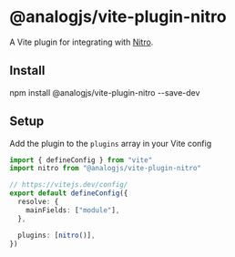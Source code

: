 # @analogjs/vite-plugin-nitro

A Vite plugin for integrating with [Nitro](https://nitro.unjs.io).

## Install

npm install @analogjs/vite-plugin-nitro --save-dev

## Setup

Add the plugin to the `plugins` array in your Vite config

```ts
import { defineConfig } from "vite"
import nitro from "@analogjs/vite-plugin-nitro"

// https://vitejs.dev/config/
export default defineConfig({
  resolve: {
    mainFields: ["module"],
  },

  plugins: [nitro()],
})
```
